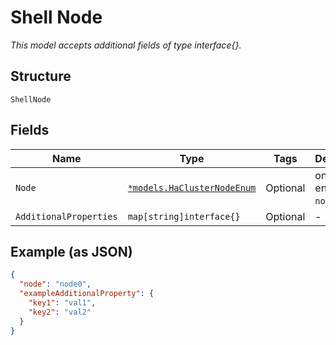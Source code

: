 
# Shell Node

*This model accepts additional fields of type interface{}.*

## Structure

`ShellNode`

## Fields

| Name | Type | Tags | Description |
|  --- | --- | --- | --- |
| `Node` | [`*models.HaClusterNodeEnum`](../../doc/models/ha-cluster-node-enum.md) | Optional | only for HA. enum: `node0`, `node1` |
| `AdditionalProperties` | `map[string]interface{}` | Optional | - |

## Example (as JSON)

```json
{
  "node": "node0",
  "exampleAdditionalProperty": {
    "key1": "val1",
    "key2": "val2"
  }
}
```

